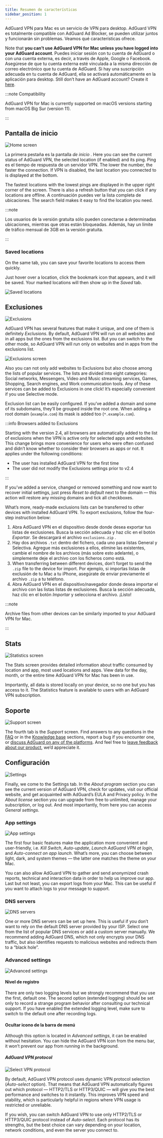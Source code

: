 ```yaml
---
title: Resumen de características
sidebar_position: 1
---
```


AdGuard VPN para Mac es un servicio de VPN para desktop. AdGuard VPN es totalmente compatible con AdGuard Ad Blocker, se pueden utilizar juntos y funcionarán sin problemas. Veamos qué características ofrece.

Note that **you can’t use AdGuard VPN for Mac unless you have logged into your AdGuard account**. Puedes iniciar sesión con tu cuenta de AdGuard o con una cuenta externa, es decir, a través de Apple, Google o Facebook. Asegúrese de que tu cuenta externa esté vinculada a la misma dirección de correo electrónico que tu cuenta de AdGuard. Si hay una suscripción adecuada en tu cuenta de AdGuard, ella se activará automáticamente en la aplicación para desktop. Still don’t have an AdGuard account? Create it [here](https://auth.adguardaccount.com/registration.html).

:::note Compatibility

AdGuard VPN for Mac is currently supported on macOS versions starting from macOS Big Sur (version 11).

:::

## Pantalla de inicio

![Home screen](https://cdn.adguardvpn.com/content/kb/vpn/mac/saved_locations.png)

La primera pestaña es la pantalla *de inicio* . Here you can see the current status of AdGuard VPN, the selected location (if enabled) and its ping. Ping es el tiempo de respuesta de un servidor VPN. The lower the number, the faster the connection. If VPN is disabled, the last location you connected to is displayed at the bottom.

The fastest locations with the lowest pings are displayed in the upper right corner of the screen. There is also a refresh button that you can click if any locations are offline. A continuación puedes ver la lista completa de ubicaciones. The search field makes it easy to find the location you need.

:::note

Los usuarios de la versión gratuita sólo pueden conectarse a determinadas ubicaciones, mientras que otras están bloqueadas. Además, hay un límite de tráfico mensual de 3GB en la versión gratuita.

:::

### Saved locations

On the same tab, you can save your favorite locations to access them quickly.

Just hover over a location, click the bookmark icon that appears, and it will be saved. Your marked locations will then show up in the *Saved* tab.

![Saved locations](https://cdn.adguard-vpn.com/content/release_notes/vpn/mac/v2.5/Saved_locs_EN_2.png)

## Exclusiones

![Exclusions](https://cdn.adguardvpn.com/content/kb/vpn/mac/exclusions_new_en.png)

AdGuard VPN has several features that make it unique, and one of them is definitely *Exclusions*. By default, AdGuard VPN will run on all websites and in all apps but the ones from the exclusions list. But you can switch to the other mode, so AdGuard VPN will run only on websites and in apps from the exclusions list.

![Exclusions screen](https://cdn.adguardvpn.com/content/kb/vpn/mac/services_new_en.png)

Also you can not only add websites to Exclusions but also choose among the lists of popular services. The lists are divided into eight categories: Social networks, Messengers, Video and Music streaming services, Games, Shopping, Search engines, and Work communication tools. Any of these services can be added to Exclusions in one click! It’s especially convenient if you use Selective mode.

Exclusion list can be easily configured. If you’ve added a domain and some of its subdomains, they’ll be grouped inside the root one. When adding a root domain (`example.com`) its mask is added too (`*.example.com`).

:::info Browsers added to Exclusions

Starting with the version 2.4, all browsers are automatically added to the list of exclusions when the VPN is active only for selected apps and websites. This change brings more convenience for users who were often confused and didn’t know whether to consider their browsers as apps or not. It applies under the following conditions:

- The user has installed AdGuard VPN for the first time
- The user did not modify the Exclusions settings prior to v2.4

:::

If you’ve added a service, changed or removed something and now want to recover initial settings, just press *Reset to default* next to the domain — this action will restore any missing domains and tick all checkboxes.

What’s more, ready-made exclusions lists can be transferred to other devices with installed AdGuard VPN. To export exclusions, follow the four-step instruction below:

1. Abra AdGuard VPN en el dispositivo desde donde desea exportar tus listas de exclusiones. Busca la sección adecuada y haz clic en el botón *Exportar*. Se descargará el archivo `exclusions.zip` .
2. Hay dos archivos `.txt` dentro del fichero, cada uno para listas General y Selectiva. Agregue más exclusiones a ellos, elimine las existentes, cambie el nombre de los archivos (más sobre esto adelante), o simplemente deje el archivo con los ficheros como está.
3. When transferring between different devices, don’t forget to send the `.zip` file to the device for import. Por ejemplo, si importas listas de exclusión de tu Mac a tu iPhone, asegúrate de enviar previamente el archivo `.zip` a tu teléfono.
4. Abra AdGuard VPN en el dispositivo/navegador donde desea importar el archivo con las listas listas de exclusiones. Busca la sección adecuada, haz clic en el botón *Importar* y selecciona el archivo. ¡Listo!

:::note

Archive files from other devices can be similarly imported to your AdGuard VPN for Mac.

:::

## Stats

![Statistics screen](https://cdn.adguardvpn.com/content/kb/vpn/mac/statistics_en.png)

The Stats screen provides detailed information about traffic consumed by location and app, most used locations and apps. View data for the day, month, or the entire time AdGuard VPN for Mac has been in use.

Importantly, all data is stored locally on your device, so no one but you has access to it. The Statistics feature is available to users with an AdGuard VPN subscription.

## Soporte

![Support screen](https://cdn.adguardvpn.com/content/kb/vpn/mac/support_new_en.png)

The fourth tab is the *Support* screen. Find answers to any questions in the [FAQ](https://adguard-vpn.com/welcome.html#faq) or in the [Knowledge base](/) sections, report a bug if you encounter one, or [discuss AdGuard on any of the platforms](https://adguard.com/discuss.html). And feel free to [leave feedback about our product](https://surveys.adguard.com/vpn_mac/form.html), we’d appreciate it.

## Configuración

![Settings](https://cdn.adguardvpn.com/content/kb/vpn/mac/settings_new_en.png)

Finally, we come to the Settings tab. In the *About program* section you can see the current version of AdGuard VPN, check for updates, visit our official website, and get acquainted with AdGuard’s EULA and Privacy policy. In the *About license* section you can upgrade from free to unlimited, manage your subscription, or log out. And most importantly, from here you can access *General settings*.

### App settings

![App settings](https://cdn.adguardvpn.com/content/kb/vpn/mac/general-settings_new_en.png)

The first four basic features make the application more convenient and user-friendly, i.e. *Kill Switch*, *Auto-update*, *Launch AdGuard VPN at login*, and *Auto-connect on app launch*. What’s more, you can choose between light, dark, and system themes — the latter one matches the theme on your Mac.

You can also allow AdGuard VPN to gather and send anonymized crash reports, technical and interaction data in order to help us improve our app. Last but not least, you can export logs from your Mac. This can be useful if you want to attach logs to your message to support.

### DNS servers

![DNS servers](https://cdn.adguardvpn.com/content/kb/vpn/mac/dns_new_en.png)

One or more DNS servers can be set up here. This is useful if you don’t want to rely on the default DNS server provided by your ISP. Select one from the list of popular DNS services or add a custom server manually. We recommend adding AdGuard DNS, which not only encrypts your DNS traffic, but also identifies requests to malicious websites and redirects them to a “black hole”.

### Advanced settings

![Advanced settings](https://cdn.adguardvpn.com/content/kb/vpn/mac/advanced-settings_new_en.png)

#### Nivel de registro

There are only two logging levels but we strongly recommend that you use the first, default one. The second option (extended logging) should be set only to record a strange program behavior after consulting our technical support. If you have enabled the extended logging level, make sure to switch to the default one after recording logs.

#### Ocultar icono de la barra de menú

Although this option is located in *Advanced settings*, it can be enabled without hesitation. You can hide the AdGuard VPN icon from the menu bar, it won’t prevent our app from running in the background.

##### AdGuard VPN protocol

![Select VPN protocol](https://cdn.adtidy.org/content/release_notes/vpn/mac/v2.7/protocol_en.png)

By default, AdGuard VPN protocol uses dynamic VPN protocol selection (*Auto-select* option). That means that AdGuard VPN automatically figures out which protocol — HTTP2/TLS or HTTP3/QUIC — will give you the best performance and switches to it instantly. This improves VPN speed and stability, which is particularly helpful in regions where VPN usage is restricted or unreliable.

If you wish, you can switch AdGuard VPN to use only HTTP2/TLS or HTTP3/QUIC protocol instead of *Auto-select*. Each protocol has its strengths, but the best choice can vary depending on your location, network conditions, and even the server you connect to.
